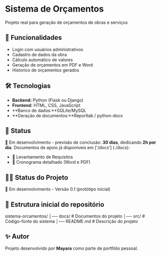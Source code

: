
# Sistema de Orçamentos


Projeto real para geração de orçamentos de obras e serviços

## 🚀 Funcionalidades
- Login com usuários administrativos
- Cadastro de dados da obra 
- Cálculo automático de valores
- Geração de orçamentos em PDF e Word
- Historico de orçamentos gerados 

## 🛠️ Tecnologias
- **Backend:** Python (Flask ou Django)
- **Frontend:** HTML, CSS, JavaScript
- **Banco de dados:**SQLite/MySQL
- **Geração de documentos:**Reportlab / python-docx

## 📅 Status
📌 Em desenvolvimento - previsão de conclusão: **30 dias**, dedicando **2h por dia**.
Documentos de apoio já disponíveis em ['/docs'] (./docs):

- 📄 Levantamento de Requisitos  
- 📄 Cronograma detalhado (Word e PDF)  


## 👩‍💻 Status do Projeto
📌 Em desenvolvimento - Versão 0.1 (protótipo inicial)


## 📂 Estrutura inicial do repositório
sistema-orcamentos/
│── docs/ # Documentos do projeto
│── src/ # Código-fonte do sistema
│── README.md # Descrição do projeto


## ✨ Autor
Projeto desenvolvido por **Mayara** como parte de portfólio pessoal.  